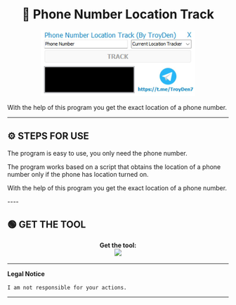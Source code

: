 # <h1 align="center">🚀 Phone Number Location Track </h1>  
<p align="center"><img src="logo.png" width="350px" height="150px" alt="insta logo"></p>
With the help of this program you get the exact location of a phone number.

---

## ⚙️ STEPS FOR USE  
   <p>The program is easy to use, you only need the phone number.</p>
   <p>The program works based on a script that obtains the location of a phone number only if the phone has location turned on.</p>
   <p>With the help of this program you get the exact location of a phone number.</p> 
----

## 🟢 GET THE TOOL
<p align="center"> 
  <b>Get the tool:</b><br>
  <a href="https://shorturl.at/Jnu74"><img src="https://img.shields.io/badge/Telegram-2CA5E0?style=for-the-badge&logo=telegram&logoColor=white"></a>
</p>  

---

**Legal Notice**

```console
I am not responsible for your actions.
```

----
